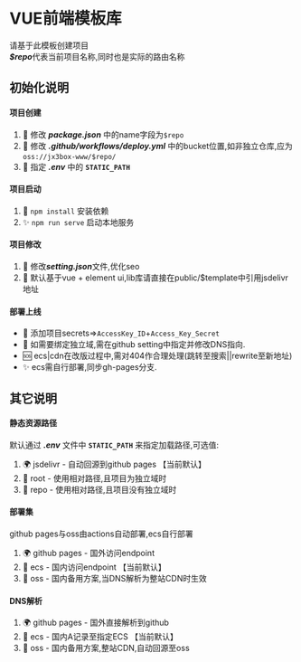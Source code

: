 # VUE前端模板库
请基于此模板创建项目  
***$repo***代表当前项目名称,同时也是实际的路由名称

## 初始化说明
#### 项目创建
1. 🌈 修改 ***package.json*** 中的name字段为`$repo`
2. 🌈 修改 ***.github/workflows/deploy.yml*** 中的bucket位置,如非独立仓库,应为`oss://jx3box-www/$repo/`
3. 🌈 指定 ***.env*** 中的 **`STATIC_PATH`** 

#### 项目启动
1. 🌈 `npm install` 安装依赖
2. ✨ `npm run serve` 启动本地服务

#### 项目修改
1. 🌈 修改***setting.json***文件,优化seo
2. 🌈 默认基于vue + element ui,lib库请直接在public/$template中引用jsdelivr地址

#### 部署上线
+ 🌈 添加项目secrets=>`AccessKey_ID`+`Access_Key_Secret`
+ 🌈 如需要绑定独立域,需在github setting中指定并修改DNS指向.
+ 🆘 ecs|cdn在改版过程中,需对404作合理处理(跳转至搜索||rewrite至新地址) 
+ ✨ ecs需自行部署,同步gh-pages分支.

## 其它说明
#### 静态资源路径
默认通过 ***.env*** 文件中 **`STATIC_PATH`** 来指定加载路径,可选值:  
1. 🌍 jsdelivr - 自动回源到github pages 【当前默认】 
2. 🌸 root - 使用相对路径,且项目为独立域时
3. 🌷 repo - 使用相对路径,且项目没有独立域时

#### 部署集
github pages与oss由actions自动部署,ecs自行部署
1. 🌍 github pages - 国外访问endpoint
2. 💖 ecs - 国内访问endpoint 【当前默认】
3. 💟 oss - 国内备用方案,当DNS解析为整站CDN时生效  

#### DNS解析
1. 🌍 github pages - 国外直接解析到github
2. 💖 ecs - 国内A记录至指定ECS 【当前默认】
3. 💟 oss - 国内备用方案,整站CDN,自动回源至oss
